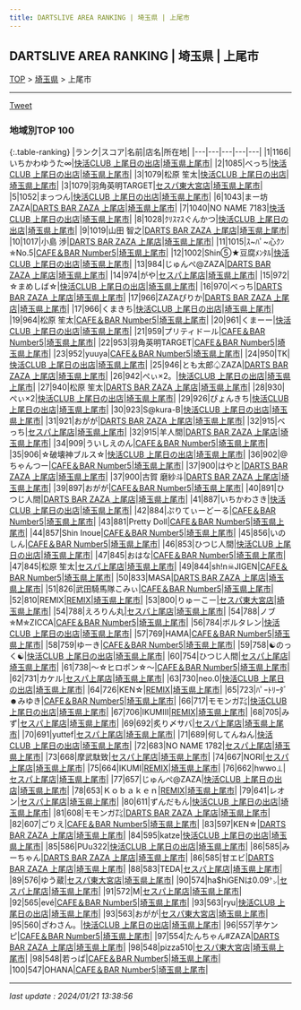 ```yaml
---
title: DARTSLIVE AREA RANKING | 埼玉県 | 上尾市
---
```

## DARTSLIVE AREA RANKING | 埼玉県 | 上尾市

[TOP](/darts/rank/) > [埼玉県](/darts/rank/埼玉県/) > 上尾市

___

<a href="https://twitter.com/share?ref_src=twsrc%5Etfw" data-text="DARTSLIVE AREA RANKING | 埼玉県上尾市" class="twitter-share-button" data-via="DARTSLIVE" data-hashtags="DARTSLIVE" data-related="DARTSLIVE" data-show-count="false">Tweet</a>

### 地域別TOP 100

{:.table-ranking}
|ランク|スコア|名前|店名|所在地|
|---|---|---|---|---|
|1|1166|いちかわゆうた∞|<a href="https://search.dartslive.com/jp/shop/0dad7f54028bfe35f454cb89828a1cfe">快活CLUB 上尾日の出店</a>|<a href="/darts/rank/埼玉県/上尾市">埼玉県上尾市</a>|
|2|1085|べっち|<a href="https://search.dartslive.com/jp/shop/0dad7f54028bfe35f454cb89828a1cfe">快活CLUB 上尾日の出店</a>|<a href="/darts/rank/埼玉県/上尾市">埼玉県上尾市</a>|
|3|1079|松原 笙太|<a href="https://search.dartslive.com/jp/shop/0dad7f54028bfe35f454cb89828a1cfe">快活CLUB 上尾日の出店</a>|<a href="/darts/rank/埼玉県/上尾市">埼玉県上尾市</a>|
|3|1079|羽角英明TARGET|<a href="https://search.dartslive.com/jp/shop/ed262f0c6525d0c70d9b047a20a7ba1e">セスパ東大宮店</a>|<a href="/darts/rank/埼玉県/上尾市">埼玉県上尾市</a>|
|5|1052|まっつん|<a href="https://search.dartslive.com/jp/shop/0dad7f54028bfe35f454cb89828a1cfe">快活CLUB 上尾日の出店</a>|<a href="/darts/rank/埼玉県/上尾市">埼玉県上尾市</a>|
|6|1043|まー坊ZAZA|<a href="https://search.dartslive.com/jp/shop/736c6e2915581b6e0d9b047a20a7ba1e">DARTS BAR ZAZA 上尾店</a>|<a href="/darts/rank/埼玉県/上尾市">埼玉県上尾市</a>|
|7|1040|NO NAME 7183|<a href="https://search.dartslive.com/jp/shop/0dad7f54028bfe35f454cb89828a1cfe">快活CLUB 上尾日の出店</a>|<a href="/darts/rank/埼玉県/上尾市">埼玉県上尾市</a>|
|8|1028|ｸﾘｽﾏｽぐんかつ|<a href="https://search.dartslive.com/jp/shop/0dad7f54028bfe35f454cb89828a1cfe">快活CLUB 上尾日の出店</a>|<a href="/darts/rank/埼玉県/上尾市">埼玉県上尾市</a>|
|9|1019|山田 智之|<a href="https://search.dartslive.com/jp/shop/736c6e2915581b6e0d9b047a20a7ba1e">DARTS BAR ZAZA 上尾店</a>|<a href="/darts/rank/埼玉県/上尾市">埼玉県上尾市</a>|
|10|1017|小島 渉|<a href="https://search.dartslive.com/jp/shop/736c6e2915581b6e0d9b047a20a7ba1e">DARTS BAR ZAZA 上尾店</a>|<a href="/darts/rank/埼玉県/上尾市">埼玉県上尾市</a>|
|11|1015|ｽ~ﾊﾟ~心ｸﾝ✯No.5|<a href="https://search.dartslive.com/jp/shop/0376d5a0e88baa7fb21333aee1bd51e4">CAFE＆BAR Number5</a>|<a href="/darts/rank/埼玉県/上尾市">埼玉県上尾市</a>|
|12|1002|Shin⑤★豆腐ﾒﾝﾀﾙ|<a href="https://search.dartslive.com/jp/shop/0dad7f54028bfe35f454cb89828a1cfe">快活CLUB 上尾日の出店</a>|<a href="/darts/rank/埼玉県/上尾市">埼玉県上尾市</a>|
|13|984|じゅんぺ@ZAZA|<a href="https://search.dartslive.com/jp/shop/736c6e2915581b6e0d9b047a20a7ba1e">DARTS BAR ZAZA 上尾店</a>|<a href="/darts/rank/埼玉県/上尾市">埼玉県上尾市</a>|
|14|974|がや|<a href="https://search.dartslive.com/jp/shop/58d510b8d9cc704b0d9b047a20a7ba1e">セスパ上尾店</a>|<a href="/darts/rank/埼玉県/上尾市">埼玉県上尾市</a>|
|15|972|☆まめしば☆|<a href="https://search.dartslive.com/jp/shop/0dad7f54028bfe35f454cb89828a1cfe">快活CLUB 上尾日の出店</a>|<a href="/darts/rank/埼玉県/上尾市">埼玉県上尾市</a>|
|16|970|べっち|<a href="https://search.dartslive.com/jp/shop/736c6e2915581b6e0d9b047a20a7ba1e">DARTS BAR ZAZA 上尾店</a>|<a href="/darts/rank/埼玉県/上尾市">埼玉県上尾市</a>|
|17|966|ZAZAぴりか|<a href="https://search.dartslive.com/jp/shop/736c6e2915581b6e0d9b047a20a7ba1e">DARTS BAR ZAZA 上尾店</a>|<a href="/darts/rank/埼玉県/上尾市">埼玉県上尾市</a>|
|17|966|くまきち|<a href="https://search.dartslive.com/jp/shop/0dad7f54028bfe35f454cb89828a1cfe">快活CLUB 上尾日の出店</a>|<a href="/darts/rank/埼玉県/上尾市">埼玉県上尾市</a>|
|19|964|松原 笙太|<a href="https://search.dartslive.com/jp/shop/0376d5a0e88baa7fb21333aee1bd51e4">CAFE＆BAR Number5</a>|<a href="/darts/rank/埼玉県/上尾市">埼玉県上尾市</a>|
|20|961|くまーー|<a href="https://search.dartslive.com/jp/shop/0dad7f54028bfe35f454cb89828a1cfe">快活CLUB 上尾日の出店</a>|<a href="/darts/rank/埼玉県/上尾市">埼玉県上尾市</a>|
|21|959|プリティドール|<a href="https://search.dartslive.com/jp/shop/0376d5a0e88baa7fb21333aee1bd51e4">CAFE＆BAR Number5</a>|<a href="/darts/rank/埼玉県/上尾市">埼玉県上尾市</a>|
|22|953|羽角英明TARGET|<a href="https://search.dartslive.com/jp/shop/0376d5a0e88baa7fb21333aee1bd51e4">CAFE＆BAR Number5</a>|<a href="/darts/rank/埼玉県/上尾市">埼玉県上尾市</a>|
|23|952|yuuya|<a href="https://search.dartslive.com/jp/shop/0376d5a0e88baa7fb21333aee1bd51e4">CAFE＆BAR Number5</a>|<a href="/darts/rank/埼玉県/上尾市">埼玉県上尾市</a>|
|24|950|TK|<a href="https://search.dartslive.com/jp/shop/0dad7f54028bfe35f454cb89828a1cfe">快活CLUB 上尾日の出店</a>|<a href="/darts/rank/埼玉県/上尾市">埼玉県上尾市</a>|
|25|946|とも太郎♤ZAZA|<a href="https://search.dartslive.com/jp/shop/736c6e2915581b6e0d9b047a20a7ba1e">DARTS BAR ZAZA 上尾店</a>|<a href="/darts/rank/埼玉県/上尾市">埼玉県上尾市</a>|
|26|942|ぺぃ×2。|<a href="https://search.dartslive.com/jp/shop/0dad7f54028bfe35f454cb89828a1cfe">快活CLUB 上尾日の出店</a>|<a href="/darts/rank/埼玉県/上尾市">埼玉県上尾市</a>|
|27|940|松原 笙太|<a href="https://search.dartslive.com/jp/shop/736c6e2915581b6e0d9b047a20a7ba1e">DARTS BAR ZAZA 上尾店</a>|<a href="/darts/rank/埼玉県/上尾市">埼玉県上尾市</a>|
|28|930|ぺぃ×2|<a href="https://search.dartslive.com/jp/shop/0dad7f54028bfe35f454cb89828a1cfe">快活CLUB 上尾日の出店</a>|<a href="/darts/rank/埼玉県/上尾市">埼玉県上尾市</a>|
|29|926|ぴょんきち|<a href="https://search.dartslive.com/jp/shop/0dad7f54028bfe35f454cb89828a1cfe">快活CLUB 上尾日の出店</a>|<a href="/darts/rank/埼玉県/上尾市">埼玉県上尾市</a>|
|30|923|S@kura-B|<a href="https://search.dartslive.com/jp/shop/0dad7f54028bfe35f454cb89828a1cfe">快活CLUB 上尾日の出店</a>|<a href="/darts/rank/埼玉県/上尾市">埼玉県上尾市</a>|
|31|921|おがが|<a href="https://search.dartslive.com/jp/shop/736c6e2915581b6e0d9b047a20a7ba1e">DARTS BAR ZAZA 上尾店</a>|<a href="/darts/rank/埼玉県/上尾市">埼玉県上尾市</a>|
|32|915|べっち|<a href="https://search.dartslive.com/jp/shop/58d510b8d9cc704b0d9b047a20a7ba1e">セスパ上尾店</a>|<a href="/darts/rank/埼玉県/上尾市">埼玉県上尾市</a>|
|32|915|羊人間|<a href="https://search.dartslive.com/jp/shop/736c6e2915581b6e0d9b047a20a7ba1e">DARTS BAR ZAZA 上尾店</a>|<a href="/darts/rank/埼玉県/上尾市">埼玉県上尾市</a>|
|34|909|ういしえのん|<a href="https://search.dartslive.com/jp/shop/0376d5a0e88baa7fb21333aee1bd51e4">CAFE＆BAR Number5</a>|<a href="/darts/rank/埼玉県/上尾市">埼玉県上尾市</a>|
|35|906|☆破壊神ブルス☆|<a href="https://search.dartslive.com/jp/shop/0dad7f54028bfe35f454cb89828a1cfe">快活CLUB 上尾日の出店</a>|<a href="/darts/rank/埼玉県/上尾市">埼玉県上尾市</a>|
|36|902|@ちゃんつー|<a href="https://search.dartslive.com/jp/shop/0376d5a0e88baa7fb21333aee1bd51e4">CAFE＆BAR Number5</a>|<a href="/darts/rank/埼玉県/上尾市">埼玉県上尾市</a>|
|37|900|はやと|<a href="https://search.dartslive.com/jp/shop/736c6e2915581b6e0d9b047a20a7ba1e">DARTS BAR ZAZA 上尾店</a>|<a href="/darts/rank/埼玉県/上尾市">埼玉県上尾市</a>|
|37|900|古賀 磨紗斗|<a href="https://search.dartslive.com/jp/shop/736c6e2915581b6e0d9b047a20a7ba1e">DARTS BAR ZAZA 上尾店</a>|<a href="/darts/rank/埼玉県/上尾市">埼玉県上尾市</a>|
|39|897|おがが|<a href="https://search.dartslive.com/jp/shop/0376d5a0e88baa7fb21333aee1bd51e4">CAFE＆BAR Number5</a>|<a href="/darts/rank/埼玉県/上尾市">埼玉県上尾市</a>|
|40|891|ひつじ人間|<a href="https://search.dartslive.com/jp/shop/736c6e2915581b6e0d9b047a20a7ba1e">DARTS BAR ZAZA 上尾店</a>|<a href="/darts/rank/埼玉県/上尾市">埼玉県上尾市</a>|
|41|887|いちかわさき|<a href="https://search.dartslive.com/jp/shop/0dad7f54028bfe35f454cb89828a1cfe">快活CLUB 上尾日の出店</a>|<a href="/darts/rank/埼玉県/上尾市">埼玉県上尾市</a>|
|42|884|ぷりてぃーどーる|<a href="https://search.dartslive.com/jp/shop/0376d5a0e88baa7fb21333aee1bd51e4">CAFE＆BAR Number5</a>|<a href="/darts/rank/埼玉県/上尾市">埼玉県上尾市</a>|
|43|881|Pretty Doll|<a href="https://search.dartslive.com/jp/shop/0376d5a0e88baa7fb21333aee1bd51e4">CAFE＆BAR Number5</a>|<a href="/darts/rank/埼玉県/上尾市">埼玉県上尾市</a>|
|44|857|Shin Inoue|<a href="https://search.dartslive.com/jp/shop/0376d5a0e88baa7fb21333aee1bd51e4">CAFE＆BAR Number5</a>|<a href="/darts/rank/埼玉県/上尾市">埼玉県上尾市</a>|
|45|856|いのしん|<a href="https://search.dartslive.com/jp/shop/0376d5a0e88baa7fb21333aee1bd51e4">CAFE＆BAR Number5</a>|<a href="/darts/rank/埼玉県/上尾市">埼玉県上尾市</a>|
|46|853|ひつじ人間|<a href="https://search.dartslive.com/jp/shop/0dad7f54028bfe35f454cb89828a1cfe">快活CLUB 上尾日の出店</a>|<a href="/darts/rank/埼玉県/上尾市">埼玉県上尾市</a>|
|47|845|おはな|<a href="https://search.dartslive.com/jp/shop/0376d5a0e88baa7fb21333aee1bd51e4">CAFE＆BAR Number5</a>|<a href="/darts/rank/埼玉県/上尾市">埼玉県上尾市</a>|
|47|845|松原 笙太|<a href="https://search.dartslive.com/jp/shop/58d510b8d9cc704b0d9b047a20a7ba1e">セスパ上尾店</a>|<a href="/darts/rank/埼玉県/上尾市">埼玉県上尾市</a>|
|49|844|sh!n☠JIGEN|<a href="https://search.dartslive.com/jp/shop/0376d5a0e88baa7fb21333aee1bd51e4">CAFE＆BAR Number5</a>|<a href="/darts/rank/埼玉県/上尾市">埼玉県上尾市</a>|
|50|833|MASA|<a href="https://search.dartslive.com/jp/shop/736c6e2915581b6e0d9b047a20a7ba1e">DARTS BAR ZAZA 上尾店</a>|<a href="/darts/rank/埼玉県/上尾市">埼玉県上尾市</a>|
|51|826|武田騎馬隊こみぃ|<a href="https://search.dartslive.com/jp/shop/0376d5a0e88baa7fb21333aee1bd51e4">CAFE＆BAR Number5</a>|<a href="/darts/rank/埼玉県/上尾市">埼玉県上尾市</a>|
|52|810|REMIX|<a href="https://search.dartslive.com/jp/shop/f6cabe42593391200d9b047a20a7ba1e">REMIX</a>|<a href="/darts/rank/埼玉県/上尾市">埼玉県上尾市</a>|
|53|800|りゅーこー|<a href="https://search.dartslive.com/jp/shop/ed262f0c6525d0c70d9b047a20a7ba1e">セスパ東大宮店</a>|<a href="/darts/rank/埼玉県/上尾市">埼玉県上尾市</a>|
|54|788|えろりん丸|<a href="https://search.dartslive.com/jp/shop/58d510b8d9cc704b0d9b047a20a7ba1e">セスパ上尾店</a>|<a href="/darts/rank/埼玉県/上尾市">埼玉県上尾市</a>|
|54|788|ノブ✯M✯ZICCA|<a href="https://search.dartslive.com/jp/shop/0376d5a0e88baa7fb21333aee1bd51e4">CAFE＆BAR Number5</a>|<a href="/darts/rank/埼玉県/上尾市">埼玉県上尾市</a>|
|56|784|ボルタレン|<a href="https://search.dartslive.com/jp/shop/0dad7f54028bfe35f454cb89828a1cfe">快活CLUB 上尾日の出店</a>|<a href="/darts/rank/埼玉県/上尾市">埼玉県上尾市</a>|
|57|769|HAMA|<a href="https://search.dartslive.com/jp/shop/0376d5a0e88baa7fb21333aee1bd51e4">CAFE＆BAR Number5</a>|<a href="/darts/rank/埼玉県/上尾市">埼玉県上尾市</a>|
|58|759|ゆーき|<a href="https://search.dartslive.com/jp/shop/0376d5a0e88baa7fb21333aee1bd51e4">CAFE＆BAR Number5</a>|<a href="/darts/rank/埼玉県/上尾市">埼玉県上尾市</a>|
|59|758|☯️のっく☯️|<a href="https://search.dartslive.com/jp/shop/0dad7f54028bfe35f454cb89828a1cfe">快活CLUB 上尾日の出店</a>|<a href="/darts/rank/埼玉県/上尾市">埼玉県上尾市</a>|
|60|754|ひつじ人間|<a href="https://search.dartslive.com/jp/shop/58d510b8d9cc704b0d9b047a20a7ba1e">セスパ上尾店</a>|<a href="/darts/rank/埼玉県/上尾市">埼玉県上尾市</a>|
|61|738|〜☆ヒロポン☆〜|<a href="https://search.dartslive.com/jp/shop/0376d5a0e88baa7fb21333aee1bd51e4">CAFE＆BAR Number5</a>|<a href="/darts/rank/埼玉県/上尾市">埼玉県上尾市</a>|
|62|731|カケル|<a href="https://search.dartslive.com/jp/shop/58d510b8d9cc704b0d9b047a20a7ba1e">セスパ上尾店</a>|<a href="/darts/rank/埼玉県/上尾市">埼玉県上尾市</a>|
|63|730|neo.0|<a href="https://search.dartslive.com/jp/shop/0dad7f54028bfe35f454cb89828a1cfe">快活CLUB 上尾日の出店</a>|<a href="/darts/rank/埼玉県/上尾市">埼玉県上尾市</a>|
|64|726|KEN☆|<a href="https://search.dartslive.com/jp/shop/f6cabe42593391200d9b047a20a7ba1e">REMIX</a>|<a href="/darts/rank/埼玉県/上尾市">埼玉県上尾市</a>|
|65|723|ﾊﾟｰﾄﾘｰﾀﾞ☻みゆき|<a href="https://search.dartslive.com/jp/shop/0376d5a0e88baa7fb21333aee1bd51e4">CAFE＆BAR Number5</a>|<a href="/darts/rank/埼玉県/上尾市">埼玉県上尾市</a>|
|66|717|モモンガ㌠|<a href="https://search.dartslive.com/jp/shop/0dad7f54028bfe35f454cb89828a1cfe">快活CLUB 上尾日の出店</a>|<a href="/darts/rank/埼玉県/上尾市">埼玉県上尾市</a>|
|67|706|IKUMⅢ|<a href="https://search.dartslive.com/jp/shop/f6cabe42593391200d9b047a20a7ba1e">REMIX</a>|<a href="/darts/rank/埼玉県/上尾市">埼玉県上尾市</a>|
|68|705|みず|<a href="https://search.dartslive.com/jp/shop/58d510b8d9cc704b0d9b047a20a7ba1e">セスパ上尾店</a>|<a href="/darts/rank/埼玉県/上尾市">埼玉県上尾市</a>|
|69|692|炙り〆サバ|<a href="https://search.dartslive.com/jp/shop/58d510b8d9cc704b0d9b047a20a7ba1e">セスパ上尾店</a>|<a href="/darts/rank/埼玉県/上尾市">埼玉県上尾市</a>|
|70|691|yuttef|<a href="https://search.dartslive.com/jp/shop/58d510b8d9cc704b0d9b047a20a7ba1e">セスパ上尾店</a>|<a href="/darts/rank/埼玉県/上尾市">埼玉県上尾市</a>|
|71|689|何してんねん|<a href="https://search.dartslive.com/jp/shop/0dad7f54028bfe35f454cb89828a1cfe">快活CLUB 上尾日の出店</a>|<a href="/darts/rank/埼玉県/上尾市">埼玉県上尾市</a>|
|72|683|NO NAME 1782|<a href="https://search.dartslive.com/jp/shop/58d510b8d9cc704b0d9b047a20a7ba1e">セスパ上尾店</a>|<a href="/darts/rank/埼玉県/上尾市">埼玉県上尾市</a>|
|73|668|摩武駄致|<a href="https://search.dartslive.com/jp/shop/58d510b8d9cc704b0d9b047a20a7ba1e">セスパ上尾店</a>|<a href="/darts/rank/埼玉県/上尾市">埼玉県上尾市</a>|
|74|667|NORI|<a href="https://search.dartslive.com/jp/shop/58d510b8d9cc704b0d9b047a20a7ba1e">セスパ上尾店</a>|<a href="/darts/rank/埼玉県/上尾市">埼玉県上尾市</a>|
|75|664|IKUMI|<a href="https://search.dartslive.com/jp/shop/f6cabe42593391200d9b047a20a7ba1e">REMIX</a>|<a href="/darts/rank/埼玉県/上尾市">埼玉県上尾市</a>|
|76|662|hwwo⊥|<a href="https://search.dartslive.com/jp/shop/58d510b8d9cc704b0d9b047a20a7ba1e">セスパ上尾店</a>|<a href="/darts/rank/埼玉県/上尾市">埼玉県上尾市</a>|
|77|657|じゅんぺ@ZAZA|<a href="https://search.dartslive.com/jp/shop/0dad7f54028bfe35f454cb89828a1cfe">快活CLUB 上尾日の出店</a>|<a href="/darts/rank/埼玉県/上尾市">埼玉県上尾市</a>|
|78|653|Ｋｏｂａｋｅｎ|<a href="https://search.dartslive.com/jp/shop/f6cabe42593391200d9b047a20a7ba1e">REMIX</a>|<a href="/darts/rank/埼玉県/上尾市">埼玉県上尾市</a>|
|79|641|レオン|<a href="https://search.dartslive.com/jp/shop/58d510b8d9cc704b0d9b047a20a7ba1e">セスパ上尾店</a>|<a href="/darts/rank/埼玉県/上尾市">埼玉県上尾市</a>|
|80|611|ずんだもん|<a href="https://search.dartslive.com/jp/shop/0dad7f54028bfe35f454cb89828a1cfe">快活CLUB 上尾日の出店</a>|<a href="/darts/rank/埼玉県/上尾市">埼玉県上尾市</a>|
|81|608|モモンガ㌠|<a href="https://search.dartslive.com/jp/shop/736c6e2915581b6e0d9b047a20a7ba1e">DARTS BAR ZAZA 上尾店</a>|<a href="/darts/rank/埼玉県/上尾市">埼玉県上尾市</a>|
|82|607|ごりえ|<a href="https://search.dartslive.com/jp/shop/0376d5a0e88baa7fb21333aee1bd51e4">CAFE＆BAR Number5</a>|<a href="/darts/rank/埼玉県/上尾市">埼玉県上尾市</a>|
|83|597|KEN☆|<a href="https://search.dartslive.com/jp/shop/736c6e2915581b6e0d9b047a20a7ba1e">DARTS BAR ZAZA 上尾店</a>|<a href="/darts/rank/埼玉県/上尾市">埼玉県上尾市</a>|
|84|595|katze|<a href="https://search.dartslive.com/jp/shop/0dad7f54028bfe35f454cb89828a1cfe">快活CLUB 上尾日の出店</a>|<a href="/darts/rank/埼玉県/上尾市">埼玉県上尾市</a>|
|85|586|PUu322|<a href="https://search.dartslive.com/jp/shop/0dad7f54028bfe35f454cb89828a1cfe">快活CLUB 上尾日の出店</a>|<a href="/darts/rank/埼玉県/上尾市">埼玉県上尾市</a>|
|86|585|みーちゃん|<a href="https://search.dartslive.com/jp/shop/736c6e2915581b6e0d9b047a20a7ba1e">DARTS BAR ZAZA 上尾店</a>|<a href="/darts/rank/埼玉県/上尾市">埼玉県上尾市</a>|
|86|585|甘エビ|<a href="https://search.dartslive.com/jp/shop/736c6e2915581b6e0d9b047a20a7ba1e">DARTS BAR ZAZA 上尾店</a>|<a href="/darts/rank/埼玉県/上尾市">埼玉県上尾市</a>|
|88|583|TEDA|<a href="https://search.dartslive.com/jp/shop/58d510b8d9cc704b0d9b047a20a7ba1e">セスパ上尾店</a>|<a href="/darts/rank/埼玉県/上尾市">埼玉県上尾市</a>|
|89|576|ゆう蔵|<a href="https://search.dartslive.com/jp/shop/ed262f0c6525d0c70d9b047a20a7ba1e">セスパ東大宮店</a>|<a href="/darts/rank/埼玉県/上尾市">埼玉県上尾市</a>|
|90|574|ha$hiGENは0.09㌧|<a href="https://search.dartslive.com/jp/shop/58d510b8d9cc704b0d9b047a20a7ba1e">セスパ上尾店</a>|<a href="/darts/rank/埼玉県/上尾市">埼玉県上尾市</a>|
|91|572|M|<a href="https://search.dartslive.com/jp/shop/58d510b8d9cc704b0d9b047a20a7ba1e">セスパ上尾店</a>|<a href="/darts/rank/埼玉県/上尾市">埼玉県上尾市</a>|
|92|565|evé|<a href="https://search.dartslive.com/jp/shop/0376d5a0e88baa7fb21333aee1bd51e4">CAFE＆BAR Number5</a>|<a href="/darts/rank/埼玉県/上尾市">埼玉県上尾市</a>|
|93|563|ryu|<a href="https://search.dartslive.com/jp/shop/0dad7f54028bfe35f454cb89828a1cfe">快活CLUB 上尾日の出店</a>|<a href="/darts/rank/埼玉県/上尾市">埼玉県上尾市</a>|
|93|563|おがが|<a href="https://search.dartslive.com/jp/shop/ed262f0c6525d0c70d9b047a20a7ba1e">セスパ東大宮店</a>|<a href="/darts/rank/埼玉県/上尾市">埼玉県上尾市</a>|
|95|560|ざわさん。|<a href="https://search.dartslive.com/jp/shop/0dad7f54028bfe35f454cb89828a1cfe">快活CLUB 上尾日の出店</a>|<a href="/darts/rank/埼玉県/上尾市">埼玉県上尾市</a>|
|96|557|芋ケンピ|<a href="https://search.dartslive.com/jp/shop/0376d5a0e88baa7fb21333aee1bd51e4">CAFE＆BAR Number5</a>|<a href="/darts/rank/埼玉県/上尾市">埼玉県上尾市</a>|
|97|554|たんちゃん#ZAZA|<a href="https://search.dartslive.com/jp/shop/736c6e2915581b6e0d9b047a20a7ba1e">DARTS BAR ZAZA 上尾店</a>|<a href="/darts/rank/埼玉県/上尾市">埼玉県上尾市</a>|
|98|548|pizza510|<a href="https://search.dartslive.com/jp/shop/ed262f0c6525d0c70d9b047a20a7ba1e">セスパ東大宮店</a>|<a href="/darts/rank/埼玉県/上尾市">埼玉県上尾市</a>|
|98|548|若っぱ|<a href="https://search.dartslive.com/jp/shop/0376d5a0e88baa7fb21333aee1bd51e4">CAFE＆BAR Number5</a>|<a href="/darts/rank/埼玉県/上尾市">埼玉県上尾市</a>|
|100|547|OHANA|<a href="https://search.dartslive.com/jp/shop/0376d5a0e88baa7fb21333aee1bd51e4">CAFE＆BAR Number5</a>|<a href="/darts/rank/埼玉県/上尾市">埼玉県上尾市</a>|



___

_last update : 2024/01/21 13:38:56_


<script src="https://cdnjs.cloudflare.com/ajax/libs/jquery/3.6.1/jquery.min.js" integrity="sha512-aVKKRRi/Q/YV+4mjoKBsE4x3H+BkegoM/em46NNlCqNTmUYADjBbeNefNxYV7giUp0VxICtqdrbqU7iVaeZNXA==" crossorigin="anonymous" referrerpolicy="no-referrer"></script>
<script src="https://cdnjs.cloudflare.com/ajax/libs/jquery.tablesorter/2.31.3/js/jquery.tablesorter.min.js" integrity="sha512-qzgd5cYSZcosqpzpn7zF2ZId8f/8CHmFKZ8j7mU4OUXTNRd5g+ZHBPsgKEwoqxCtdQvExE5LprwwPAgoicguNg==" crossorigin="anonymous" referrerpolicy="no-referrer"></script>
<link rel="stylesheet" href="https://cdnjs.cloudflare.com/ajax/libs/jquery.tablesorter/2.31.3/css/theme.default.min.css" integrity="sha512-wghhOJkjQX0Lh3NSWvNKeZ0ZpNn+SPVXX1Qyc9OCaogADktxrBiBdKGDoqVUOyhStvMBmJQ8ZdMHiR3wuEq8+w==" crossorigin="anonymous" referrerpolicy="no-referrer" />
<script>
$(function() {
    $(".table-ranking").tablesorter({sortList:[[0, 0]]});
});
</script>

<script async src="https://platform.twitter.com/widgets.js" charset="utf-8"></script>